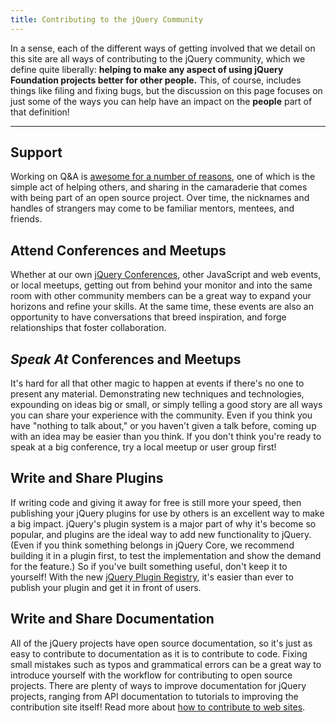 ```yaml
---
title: Contributing to the jQuery Community
---
```


In a sense, each of the different ways of getting involved that we detail on
this site are all ways of contributing to the jQuery community, which we define
quite liberally: **helping to make any aspect of using jQuery Foundation
projects better for other people.** This, of course, includes things like
filing and fixing bugs, but the discussion on this page focuses on just some of
the ways you can help have an impact on the **people**  part of that
definition!

---

## Support

Working on Q&amp;A is [awesome for a number of reasons](/support/), one of which
is the simple act of helping others, and sharing in the camaraderie that
comes with being part of an open source project. Over time, the nicknames and
handles of strangers may come to be familiar mentors, mentees, and friends.

## Attend Conferences and Meetups

Whether at our own [jQuery Conferences](http://events.jquery.org), other
JavaScript and web events, or local meetups, getting out from behind your
monitor and into the same room with other community members can be a great way to
expand your horizons and refine your skills. At the same time, these events are
also an opportunity to have conversations that breed inspiration, and forge
relationships that foster collaboration.

## *Speak At* Conferences and Meetups

It's hard for all that other magic to happen at events if there's no one to
present any material. Demonstrating new techniques and technologies, expounding
on ideas big or small, or simply telling a good story are all ways you can
share your experience with the community.  Even if you think you have "nothing
to talk about," or you haven't given a talk before, coming up with an idea may
be easier than you think. If you don't think you're ready to speak at a
big conference, try a local meetup or user group first!

## Write and Share Plugins

If writing code and giving it away for free is still more your speed, then
publishing your jQuery plugins for use by others is an excellent way to make a
big impact. jQuery's plugin system is a major part of why it's become so
popular, and plugins are the ideal way to add new functionality to jQuery.
(Even if you think something belongs in jQuery Core, we recommend building it
in a plugin first, to test the implementation and show the demand for the
feature.) So if you've built something useful, don't keep it to yourself! With
the new [jQuery Plugin Registry](http://plugins.jquery.com), it's easier than
ever to publish your plugin and get it in front of users.

## Write and Share Documentation

All of the jQuery projects have open source documentation, so it's just as easy
to contribute to documentation as it is to contribute to code. Fixing small
mistakes such as typos and grammatical errors can be a great way to introduce
yourself with the workflow for contributing to open source projects. There are
plenty of ways to improve documentation for jQuery projects, ranging from API
documentation to tutorials to improving the contribution site itself! Read more
about [how to contribute to web sites](http://contribute.jquery.org/web-sites/).
